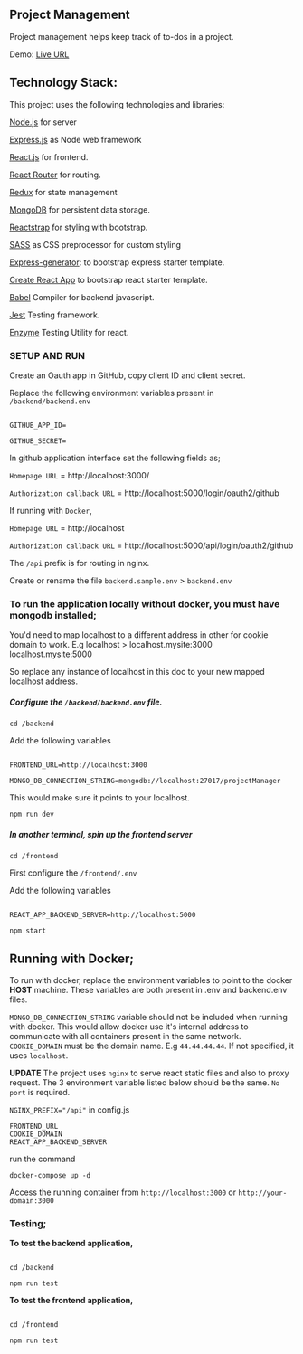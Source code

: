 ## Project Management

Project management helps keep track of to-dos in a project.

Demo: [Live URL](http://34.86.12.67:3000)

## Technology Stack:

This project uses the following technologies and libraries:

[Node.js](https://nodejs.org/en/) for server

[Express.js](http://expressjs.com/) as Node web framework

[React.js](https://reactjs.org) for frontend.

[React Router](https://reacttraining.com/react-router/) for routing.

[Redux](https://redux.js.org/basics/usagewithreact) for state management

[MongoDB](https://www.mongodb.com/) for persistent data storage.

[Reactstrap](https://reactstrap.github.io/) for styling with bootstrap.

[SASS](https://sass-lang.com/) as CSS preprocessor for custom styling

[Express-generator](https://expressjs.com/en/starter/generator.html): to bootstrap express starter template.

[Create React App](https://github.com/facebook/create-react-app) to bootstrap react starter template.

[Babel](https://babeljs.io/) Compiler for backend javascript.

[Jest](https://jestjs.io/) Testing framework.

[Enzyme](https://enzymejs.github.io/enzyme/) Testing Utility for react.

### SETUP AND RUN

Create an Oauth app in GitHub, copy client ID and client secret.

Replace the following environment variables present in `/backend/backend.env`

```

GITHUB_APP_ID=

GITHUB_SECRET=

```

In github application interface set the following fields as;

`Homepage URL` = http://localhost:3000/

`Authorization callback URL` = http://localhost:5000/login/oauth2/github

If running with `Docker`,

`Homepage URL` = http://localhost

`Authorization callback URL` = http://localhost:5000/api/login/oauth2/github

The `/api` prefix is for routing in nginx.

Create or rename the file `backend.sample.env` > `backend.env`

### To run the application locally without docker, you must have mongodb installed;

You'd need to map localhost to a different address in other for cookie domain to work.
E.g localhost > localhost.mysite:3000 localhost.mysite:5000

So replace any instance of localhost in this doc to your new mapped localhost address.

##### Configure the `/backend/backend.env` file.

`cd /backend`

Add the following variables

```

FRONTEND_URL=http://localhost:3000

MONGO_DB_CONNECTION_STRING=mongodb://localhost:27017/projectManager

```

This would make sure it points to your localhost.

`npm run dev`

##### In another terminal, spin up the frontend server

`cd /frontend`

First configure the `/frontend/.env`

Add the following variables

```

REACT_APP_BACKEND_SERVER=http://localhost:5000

```

`npm start`

## Running with Docker;

To run with docker, replace the environment variables to point to the docker **HOST** machine. These variables are both present in .env and backend.env files.

`MONGO_DB_CONNECTION_STRING` variable should not be included when running with docker.
This would allow docker use it's internal address to communicate with all containers present in the same network.
`COOKIE_DOMAIN` must be the domain name.
E.g `44.44.44.44`. If not specified, it uses `localhost`.

**UPDATE** The project uses `nginx` to serve react static files and also to proxy request. The 3 environment variable listed below should be the same. `No port` is required.

`NGINX_PREFIX="/api"` in config.js

```
FRONTEND_URL
COOKIE_DOMAIN
REACT_APP_BACKEND_SERVER

```

run the command

`docker-compose up -d`

Access the running container from `http://localhost:3000` or `http://your-domain:3000`

### Testing;

**To test the backend application,**

```

cd /backend

npm run test

```

**To test the frontend application,**

```

cd /frontend

npm run test

```
